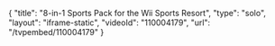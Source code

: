 {
    "title": "8-in-1 Sports Pack for the Wii Sports Resort",
    "type": "solo",
    "layout": "iframe-static",
    "videoId": "110004179",
    "url": "\/tvpembed\/110004179"
}